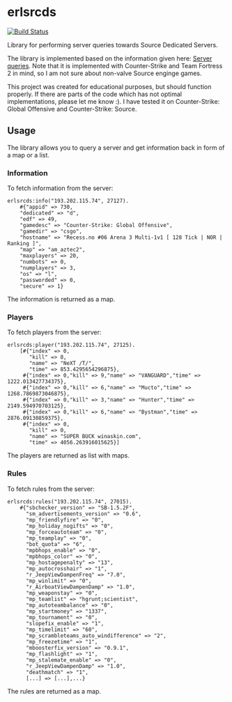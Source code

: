 # erlsrcds
[![Build Status](https://drone.fap.no/api/badges/kradalby/erlsrcds/status.svg)](https://drone.fap.no/kradalby/erlsrcds)

Library for performing server queries towards Source Dedicated Servers.

The library is implemented based on the information given here: [Server queries](https://developer.valvesoftware.com/wiki/Server_queries). Note that it is implemented with Counter-Strike and Team Fortress 2 in mind, so I am not sure about non-valve Source enginge games.

This project was created for educational purposes, but should function properly.
If there are parts of the code which has not optimal implementations, please let me know :). I have tested it on Counter-Strike: Global Offensive and Counter-Strike: Source.

## Usage
The library allows you to query a server and get information back in form of a map or a list.

### Information
To fetch information from the server:

    erlsrcds:info("193.202.115.74", 27127).
        #{"appid" => 730,
        "dedicated" => "d",
        "edf" => 49,
        "gamedesc" => "Counter-Strike: Global Offensive",
        "gamedir" => "csgo",
        "hostname" => "Recess.no #06 Arena 3 Multi-1v1 [ 128 Tick | NOR | Ranking ]",
        "map" => "am_aztec2",
        "maxplayers" => 20,
        "numbots" => 0,
        "numplayers" => 3,
        "os" => "l",
        "passworded" => 0,
        "secure" => 1}

The information is returned as a map.


### Players
To fetch players from the server:

    erlsrcds:player("193.202.115.74", 27125).
        [#{"index" => 0,
           "kill" => 8,
           "name" => "NeXT /T/",
           "time" => 853.4295654296875},
         #{"index" => 0,"kill" => 9,"name" => "VANGUARD","time" => 1222.013427734375},
         #{"index" => 0,"kill" => 6,"name" => "Mucto","time" => 1268.7869873046875},
         #{"index" => 0,"kill" => 3,"name" => "Hunter","time" => 2149.594970703125},
         #{"index" => 0,"kill" => 6,"name" => "Bystman","time" => 2876.09130859375},
         #{"index" => 0,
           "kill" => 0,
           "name" => "SUPER BUCK winaskin.com",
           "time" => 4056.263916015625}]

The players are returned as list with maps.

### Rules
To fetch rules from the server:

    erlsrcds:rules("193.202.115.74", 27015).
        #{"sbchecker_version" => "SB-1.5.2F",
          "sm_advertisements_version" => "0.6",
          "mp_friendlyfire" => "0",
          "mp_holiday_nogifts" => "0",
          "mp_forceautoteam" => "0",
          "mp_teamplay" => "0",
          "bot_quota" => "6",
          "mpbhops_enable" => "0",
          "mpbhops_color" => "0",
          "mp_hostagepenalty" => "13",
          "mp_autocrosshair" => "1",
          "r_JeepViewDampenFreq" => "7.0",
          "mp_winlimit" => "0",
          "r_AirboatViewDampenDamp" => "1.0",
          "mp_weaponstay" => "0",
          "mp_teamlist" => "hgrunt;scientist",
          "mp_autoteambalance" => "0",
          "mp_startmoney" => "1337",
          "mp_tournament" => "0",
          "slopefix_enable" => "1",
          "mp_timelimit" => "60",
          "mp_scrambleteams_auto_windifference" => "2",
          "mp_freezetime" => "1",
          "mboosterfix_version" => "0.9.1",
          "mp_flashlight" => "1",
          "mp_stalemate_enable" => "0",
          "r_JeepViewDampenDamp" => "1.0",
          "deathmatch" => "1",
          [...] => [...],...}

The rules are returned as a map.

